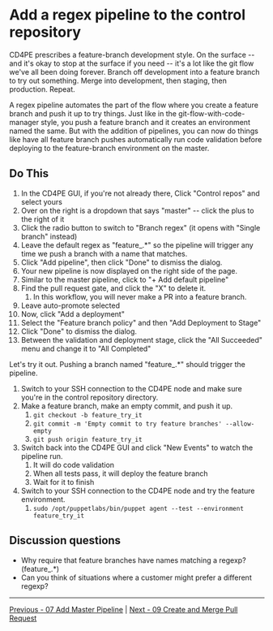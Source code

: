 # Add a regex pipeline to the control repository

CD4PE prescribes a feature-branch development style.  On the surface -- and it's okay to stop at the surface if you need -- it's a lot like the git flow we've all been doing forever.  Branch off development into a feature branch to try out something.  Merge into development, then staging, then production.  Repeat.

A regex pipeline automates the part of the flow where you create a feature branch and push it up to try things.  Just like in the git-flow-with-code-manager style, you push a feature branch and it creates an environment named the same.  But with the addition of pipelines, you can now do things like have all feature branch pushes automatically run code validation before deploying to the feature-branch environment on the master.

## Do This

1. In the CD4PE GUI, if you're not already there, Click "Control repos" and select yours
1. Over on the right is a dropdown that says "master" -- click the plus to the right of it
1. Click the radio button to switch to "Branch regex" (it opens with "Single branch" instead)
1. Leave the default regex as "feature_.*" so the pipeline will trigger any time we push a branch with a name that matches.
1. Click "Add pipeline", then click "Done" to dismiss the dialog.
1. Your new pipeline is now displayed on the right side of the page.
1. Similar to the master pipeline, click to "+ Add default pipeline"
1. Find the pull request gate, and click the "X" to delete it.
    1. In this workflow, you will never make a PR into a feature branch.
1. Leave auto-promote selected
1. Now, click "Add a deployment"
1. Select the "Feature branch policy" and then "Add Deployment to Stage"
1. Click "Done" to dismiss the dialog.
1. Between the validation and deployment stage, click the "All Succeeded" menu and change it to "All Completed"

Let's try it out.  Pushing a branch named "feature_.*" should trigger the pipeline.

1. Switch to your SSH connection to the CD4PE node and make sure you're in the control repository directory.
1. Make a feature branch, make an empty commit, and push it up.
    1. `git checkout -b feature_try_it`
    1. `git commit -m 'Empty commit to try feature branches' --allow-empty`
    1. `git push origin feature_try_it`
1. Switch back into the CD4PE GUI and click "New Events" to watch the pipeline run.
    1. It will do code validation
    1. When all tests pass, it will deploy the feature branch
    1. Wait for it to finish
1. Switch to your SSH connection to the CD4PE node and try the feature environment.
    1. `sudo /opt/puppetlabs/bin/puppet agent --test --environment feature_try_it`

## Discussion questions

* Why require that feature branches have names matching a regexp?  (feature_.*)
* Can you think of situations where a customer might prefer a different regexp?

---

[Previous - 07 Add Master Pipeline](07_add_master_pipeline.md) | [Next - 09 Create and Merge Pull Request](09_create_and_merge_pull_request.md)
